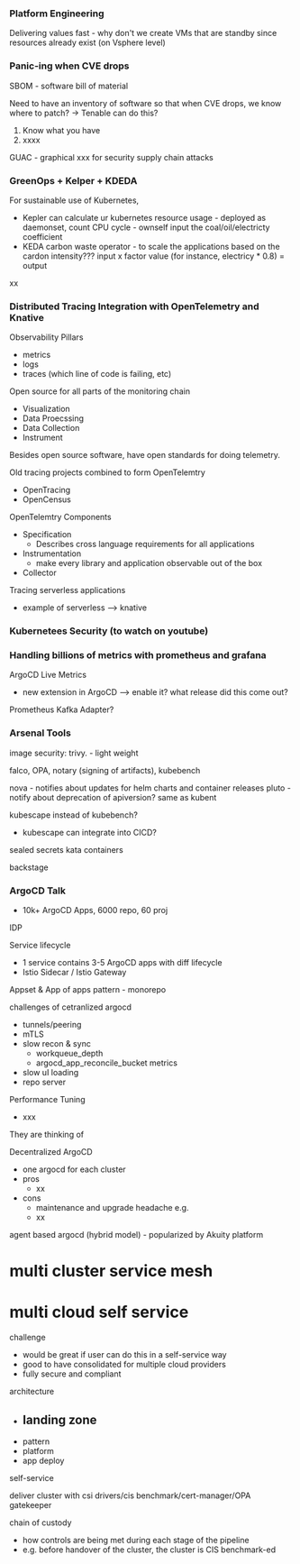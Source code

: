 ### Platform Engineering
Delivering values fast - why don't we create VMs that are standby since resources already exist (on Vsphere level)

### Panic-ing when CVE drops
SBOM - software bill of material

Need to have an inventory of software so that when CVE drops, we know where to patch? -> Tenable can do this?

1. Know what you have
2. xxxx

GUAC - graphical xxx for security supply chain attacks


### GreenOps + Kelper + KDEDA
For sustainable use of Kubernetes,
- Kepler can calculate ur kubernetes resource usage - deployed as daemonset, count CPU cycle - ownself input the coal/oil/electricty coefficient
- KEDA carbon waste operator - to scale the applications based on the cardon intensity??? input x factor value (for instance, electricy * 0.8) = output

xx

### Distributed Tracing Integration with OpenTelemetry and Knative

Observability Pillars
- metrics
- logs
- traces (which line of code is failing, etc)

Open source for all parts of the monitoring chain
- Visualization
- Data Proecssing
- Data Collection
- Instrument

Besides open source software, have open standards for doing telemetry.

Old tracing projects combined to form OpenTelemtry
- OpenTracing 
- OpenCensus

OpenTelemtry Components
- Specification
  - Describes cross language requirements for all applications
- Instrumentation
  - make every library and application observable out of the box
- Collector

Tracing serverless applications
- example of serverless --> knative


### Kubernetees Security (to watch on youtube)

### Handling billions of metrics with prometheus and grafana

ArgoCD Live Metrics
- new extension in ArgoCD --> enable it? what release did this come out?

Prometheus Kafka Adapter?

### Arsenal Tools

image security: trivy. - light weight

falco, OPA, notary (signing of artifacts), kubebench

nova - notifies about updates for helm charts and container releases
pluto - notify about deprecation of apiversion? same as kubent

kubescape instead of kubebench?
- kubescape can integrate into CICD?

sealed secrets
kata containers

backstage


### ArgoCD Talk
- 10k+ ArgoCD Apps, 6000 repo, 60 proj

IDP

Service lifecycle
- 1 service contains 3-5 ArgoCD apps with diff lifecycle
- Istio Sidecar / Istio Gateway


Appset & App of apps pattern - monorepo

challenges of cetranlized argocd
- tunnels/peering
- mTLS
- slow recon & sync
  - workqueue_depth
  - argocd_app_reconcile_bucket metrics
- slow uI loading 
- repo server


Performance Tuning
- xxx


They are thinking of 

Decentralized ArgoCD
- one argocd for each cluster
- pros
  - xx
- cons
  - maintenance and upgrade headache e.g.
  - xx

agent based argocd (hybrid model) - popularized by Akuity platform


# multi cluster service mesh

# multi cloud self service

challenge
- would be great if user can do this in a self-service way
- good to have consolidated for multiple cloud providers
- fully secure and compliant

architecture
- landing zone
  - 
- pattern
- platform
- app deploy

self-service 

deliver cluster with csi drivers/cis benchmark/cert-manager/OPA gatekeeper

chain of custody
- how controls are being met during each stage of the pipeline
- e.g. before handover of the cluster, the cluster is CIS benchmark-ed